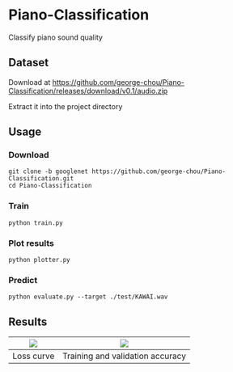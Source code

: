 # Piano-Classification

Classify piano sound quality

<!-- [![license](https://img.shields.io/github/license/george-chou/Piano-Classification.svg)](https://github.com/george-chou/Piano-Classification/blob/master/LICENSE)
[![Python application](https://github.com/george-chou/Piano-Classification/workflows/Python%20application/badge.svg)](https://github.com/george-chou/Piano-Classification/actions)
[![Github All Releases](https://img.shields.io/github/downloads-pre/george-chou/Piano-Classification/v1.2/total)](https://github.com/george-chou/Piano-Classification/releases) -->

## Dataset

Download at <https://github.com/george-chou/Piano-Classification/releases/download/v0.1/audio.zip>

Extract it into the project directory

## Usage

### Download

```
git clone -b googlenet https://github.com/george-chou/Piano-Classification.git
cd Piano-Classification
```

### Train

```
python train.py
```

### Plot results

```
python plotter.py
```

### Predict

```
python evaluate.py --target ./test/KAWAI.wav
```

## Results

| <img src="./results/loss.png"/> |  <img src="./results/acc.png"/>  |
| :-----------------------------: | :------------------------------: |
|           Loss curve            | Training and validation accuracy |
